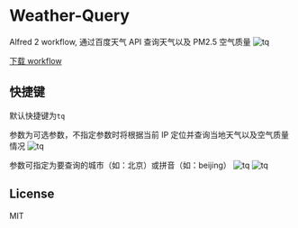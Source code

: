 Weather-Query
=============
Alfred 2 workflow, 通过百度天气 API 查询天气以及 PM2.5 空气质量
![tq](/../screenshots/README-pic/alfred-weather.gif?raw=ture)

[下载 workflow](https://github.com/Neon4o4/Weather-Query/releases/latest)

快捷键
-----
默认快捷键为`tq`

参数为可选参数，不指定参数时将根据当前 IP 定位并查询当地天气以及空气质量情况
![tq](/../screenshots/README-pic/tq.png?raw=ture)

参数可指定为要查询的城市（如：北京）或拼音（如：beijing）
![tq](/../screenshots/README-pic/tq-arg.png?raw=ture)
![tq](/../screenshots/README-pic/tq-arg-pinyin.png?raw=ture)


License
-------
MIT